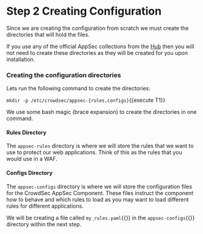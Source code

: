 # Step 2 Creating Configuration

Since we are creating the configuration from scratch we must create the directories that will hold the files.

If you use any of the official AppSec collections from the [Hub](https://hub.crowdsec.net) then you will not need to create these directories as they will be created for you upon installation.

### Creating the configuration directories

Lets run the following command to create the directories:

`mkdir -p /etc/crowdsec/appsec-{rules,configs}`{{execute T1}}

We use some bash magic (brace expansion) to create the directories in one command.

#### Rules Directory

The `appsec-rules` directory is where we will store the rules that we want to use to protect our web applications. Think of this as the rules that you would use in a WAF.

#### Configs Directory

The `appsec-configs` directory is where we will store the configuration files for the CrowdSec AppSec Component. These files instruct the component how to behave and which rules to load as you may want to load different rules for different applications.

We will be creating a file called `my_rules.yaml`{{}} in the `appsec-configs`{{}} directory within the next step.